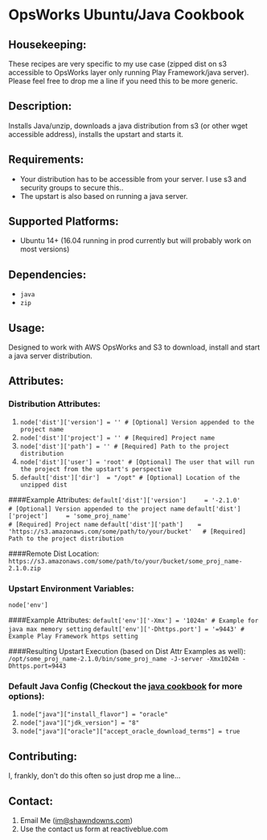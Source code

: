# OpsWorks Ubuntu/Java Cookbook

## Housekeeping:
These recipes are very specific to my use case (zipped dist on s3 accessible to OpsWorks layer only running Play Framework/java server). Please feel free to drop me a line if you need this to be more generic.

## Description:

Installs Java/unzip, downloads a java distribution from s3 (or other wget accessible address), installs the upstart and starts it.

## Requirements:
* Your distribution has to be accessible from your server. I use s3 and security groups to secure this..
* The upstart is also based on running a java server.

## Supported Platforms:

* Ubuntu 14+ (16.04 running in prod currently but will probably work on most versions)

## Dependencies:

* `java`
* `zip`

## Usage:

Designed to work with AWS OpsWorks and S3 to download, install and start a java server distribution.

## Attributes:

### Distribution Attributes:
1. `node['dist']['version'] = '' # [Optional] Version appended to the project name`
2. `node['dist']['project'] = '' # [Required] Project name`
2. `node['dist']['path'] = '' # [Required] Path to the project distribution`
3. `node['dist']['user'] = 'root' # [Optional] The user that will run the project from the upstart's perspective`
4. `default['dist']['dir']	= "/opt" # [Optional] Location of the unzipped dist`

####Example Attributes:
`default['dist']['version'] 	= '-2.1.0'												# [Optional] Version appended to the project name`
`default['dist']['project'] 	= 'some_proj_name' 										# [Required] Project name`
`default['dist']['path'] 	= 'https://s3.amazonaws.com/some/path/to/your/bucket' 	# [Required] Path to the project distribution`

####Remote Dist Location:
`https://s3.amazonaws.com/some/path/to/your/bucket/some_proj_name-2.1.0.zip`

### Upstart Environment Variables:
`node['env']`

####Example Attributes:
`default['env']['-Xmx'] = '1024m' # Example for java max memory setting`
`default['env']['-Dhttps.port'] = '=9443' # Example Play Framework https setting`

####Resulting Upstart Execution (based on Dist Attr Examples as well):
`/opt/some_proj_name-2.1.0/bin/some_proj_name -J-server -Xmx1024m -Dhttps.port=9443`

### Default Java Config (Checkout the [java cookbook](https://supermarket.chef.io/cookbooks/java) for more options):
1. `node["java"]["install_flavor"] = "oracle"`
2. `node["java"]["jdk_version"] = "8"`
3. `node["java"]["oracle"]["accept_oracle_download_terms"] = true`

## Contributing:

I, frankly, don't do this often so just drop me a line...

## Contact:

1. Email Me (im@shawndowns.com)
2. Use the contact us form at reactiveblue.com
